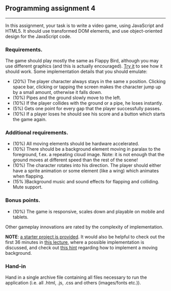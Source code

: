 ## Programming assignment 4
---

In this assignment, your task is to write a video game, using JavaScript and HTML5. It should use transformed DOM elements, and use object-oriented design for the JavaScript code.

### Requirements.

The game should play mostly the same as Flappy Bird, although you may use different graphics (and this is actually encouraged). [Try it](http://flappybird.io/?game) to see how it should work. Some implementation details that you should emulate:

- (20%) The player character always stays in the same x position. Clicking space bar, clicking or tapping the screen makes the character jump up by a small amount, otherwise it falls down.
- (10%) Pipes and the ground slowly move to the left.
- (10%) If the player collides with the ground or a pipe, he loses instantly.
- (5%) Gets one point for every gap that the player successfully passes.
- (10%) If a player loses he should see his score and a button which starts the game again.

### Additional requirements.

- (10%) All moving elements should be hardware accelerated.
- (10%) There should be a background element moving in paralax to the foreground, f.ex. a repeating cloud image. Note: it is not enough that the ground moves at different speed than the rest of the scene!
- (10%) The character rotates into his direction. The player should either have a sprite animation or some element (like a wing) which animates when flapping. 
- (15% )Background music and sound effects for flapping and colliding. Mute support.

### Bonus points.

- (10%) The game is responsive, scales down and playable on mobile and tablets.

Other gameplay innovations are rated by the complexity of implementation.

**NOTE**: [a starter project is provided](https://myschool.ru.is/myschool/?Page=Download&ID=26934&Act=3&File=skil4%2Ezip). It would also be helpful to check out the first 36 minutes in [this lecture](https://www.youtube.com/watch?v=nMKCArGTItQ), where a possible implementation is discussed, and check out [this hint](http://i.imgur.com/cGeCpJI.jpg) regarding how to implement a moving background.

### Hand-in

Hand in a single archive file containing all files necessary to run the application (i.e. all .html, .js, .css and others (images/fonts etc.)).